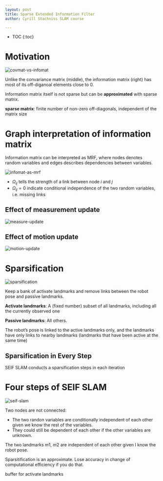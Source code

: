 ```yaml
---
layout: post
title: Sparse Extended Information Filter
author: Cyrill Stachniss SLAM course

---
```



* TOC
{:toc}



# Motivation

![covmat-vs-infomat](https://www.dropbox.com/s/yalswmbiblj0z2s/cov_mat_vs_info_mat.png?dl=1)

Unlike the convariance matrix (middle), the information matrix (right) has most of its off-diganoal elements close to 0.

Information matrix itself is not sparse but can be __approximated__ with sparse matrix.

__sparse matrix__: finite number of non-zero off-diagonals, independent of the matrix size


# Graph interpretation of information matrix

Information matrix can be interpreted as MRF, where nodes denotes random variables and edges describes dependencies between variables. 

![infomat-as-mrf](https://www.dropbox.com/s/d8hqlve9ar7tttw/infomat_graph.png?dl=1)

 - $\Omega_{ij}$ tells the strength of a link between node $i$ and $j$ 
 - $\Omega_{ij}=0$ indicate conditional independence of the two random variables, i.e. missing links


## Effect of measurement update

![measure-update](https://www.dropbox.com/s/1l45uzyl0s70woo/measurement_update.gif?dl=1)


## Effect of motion update


![motion-update](https://www.dropbox.com/s/7beq4zo44vkauky/motion_update.gif?dl=1)


# Sparsification


![sparsification](https://www.dropbox.com/s/839q7zh0fklcpkb/sparsification.gif?dl=1)

Keep a bank of activate landmarks and remove links between the robot pose and passive landmarks.

__Activate landmarks__: A (fixed number) subset of all landmarks, including all the currently observed one

__Passive landmarks__: All others.

The robot’s pose is linked to the active landmarks only, and the landmarks have only links to nearby landmarks (landmarks that have been active at the same time)

## Sparsification in Every Step

SEIF SLAM conducts a sparsification steps in each iteration


# Four steps of SEIF SLAM

![seif-slam](https://www.dropbox.com/s/3z0vzljxjq3j8ye/seif_slam.png?dl=1)


Two nodes are not connected: 
 - The two randon variables are conditionally independent of each other given we know the rest of the variables.
 - They could still be dependent of each other if the other variables are unknown.


The two landmarks $m1$, $m2$ are independent of each other given I know the robot pose.


Sparsitification is an approximate. Lose accuracy in change of computational efficiency if you do that.



buffer for activate landmarks

